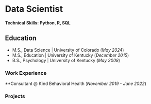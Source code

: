 # Data Scientist 

#### Technical Skills: Python, R, SQL

## Education
- M.S., Data Science | University of Colorado (_May 2024_)
- M.S., Education | University of Kentucky (_December 2015_)
- B.S., Psychology | University of Kentucky (_May 2008_)

### Work Experience 
**Consultant @ Kind Behavioral Health (_November 2019 - June 2022_)

### Projects
